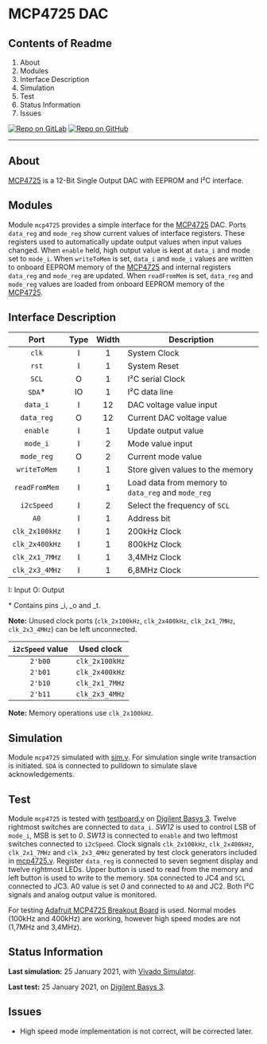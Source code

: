 # MCP4725 DAC

## Contents of Readme

1. About
2. Modules
3. Interface Description
4. Simulation
5. Test
6. Status Information
7. Issues

[![Repo on GitLab](https://img.shields.io/badge/repo-GitLab-6C488A.svg)](https://gitlab.com/suoglu/MCP4725)
[![Repo on GitHub](https://img.shields.io/badge/repo-GitHub-3D76C2.svg)](https://github.com/suoglu/MCP4725)

---

## About

[MCP4725](https://ww1.microchip.com/downloads/en/DeviceDoc/22039d.pdf) is a 12-Bit Single Output DAC with EEPROM and I²C interface.

## Modules

Module `mcp4725` provides a simple interface for the [MCP4725](https://ww1.microchip.com/downloads/en/DeviceDoc/22039d.pdf) DAC. Ports `data_reg` and `mode_reg` show current values of interface registers. These registers used to automatically update output values when input values changed. When `enable` held, high output value is kept at `data_i` and mode set to `mode_i`. When `writeToMem` is set, `data_i` and `mode_i` values are written to onboard EEPROM memory of the [MCP4725](https://ww1.microchip.com/downloads/en/DeviceDoc/22039d.pdf) and internal registers `data_reg` and `mode_reg` are updated. When `readFromMem` is set, `data_reg` and `mode_reg` values are loaded from onboard EEPROM memory of the [MCP4725](https://ww1.microchip.com/downloads/en/DeviceDoc/22039d.pdf).

## Interface Description

|   Port   | Type | Width |  Description |
| :------: | :----: | :----: |  ------  |
| `clk` | I | 1 | System Clock |
| `rst` | I | 1 | System Reset |
| `SCL` | O | 1 | I²C serial Clock |
| `SDA`* | IO | 1 | I²C data line |
| `data_i` | I | 12 | DAC voltage value input |
| `data_reg` | O | 12 | Current DAC voltage value |
| `enable` | I | 1 | Update output value |
| `mode_i` | I | 2 | Mode value input |
| `mode_reg` | O | 2 | Current mode value |
| `writeToMem` | I | 1 | Store given values to the memory |
| `readFromMem` | I | 1 | Load data from memory to `data_reg` and `mode_reg` |
| `i2cSpeed` | I | 2 | Select the frequency of `SCL` |
| `A0` | I | 1 | Address bit |
| `clk_2x100kHz` | I | 1 | 200kHz Clock |
| `clk_2x400kHz` | I | 1 | 800kHz Clock |
| `clk_2x1_7MHz` | I | 1 | 3,4MHz Clock |
| `clk_2x3_4MHz` | I | 1 | 6,8MHz Clock |

I: Input  O: Output

\* Contains pins \_i, \_o and \_t.

**Note:** Unused clock ports (`clk_2x100kHz`, `clk_2x400kHz`, `clk_2x1_7MHz`, `clk_2x3_4MHz`) can be left unconnected.

| `i2cSpeed` value | Used clock |
| :------: | :------: |
| `2'b00` | `clk_2x100kHz` |
| `2'b01`  | `clk_2x400kHz` |
| `2'b10`  | `clk_2x1_7MHz` |
| `2'b11`  | `clk_2x3_4MHz` |

**Note:** Memory operations use `clk_2x100kHz`.

## Simulation

Module `mcp4725` simulated with [sim.v](Simulation/sim.v). For simulation single write transaction is initiated. `SDA` is connected to pulldown to simulate slave acknowledgements.

## Test

Module `mcp4725` is tested with [testboard.v](Test/testboard.v) on [Digilent Basys 3](https://reference.digilentinc.com/reference/programmable-logic/basys-3/reference-manual). Twelve rightmost switches are connected to `data_i`. *SW12* is used to control LSB of `mode_i`, MSB is set to *0*. *SW13* is connected to `enable` and two leftmost switches connected to `i2cSpeed`. Clock signals `clk_2x100kHz`, `clk_2x400kHz`, `clk_2x1_7MHz` and `clk_2x3_4MHz` generated by test clock generators included in [mcp4725.v](Sources/mcp4725.v). Register `data_reg` is connected to seven segment display and twelve rightmost LEDs. Upper button is used to read from the memory and left button is used to write to the memory. `SDA` connected to JC4 and `SCL` connected to JC3. A0 value is set *0* and connected to `A0` and JC2. Both I²C signals and analog output value is monitored.

For testing [Adafruit MCP4725 Breakout Board](https://learn.adafruit.com/mcp4725-12-bit-dac-tutorial?view=all) is used. Normal modes (100kHz and 400kHz) are working, however high speed modes are not (1,7MHz and 3,4MHz).

## Status Information

**Last simulation:** 25 January 2021, with [Vivado Simulator](https://www.xilinx.com/products/design-tools/vivado/simulator.html).

**Last test:** 25 January 2021, on [Digilent Basys 3](https://reference.digilentinc.com/reference/programmable-logic/basys-3/reference-manual).

## Issues

- High speed mode implementation is not correct, will be corrected later.
